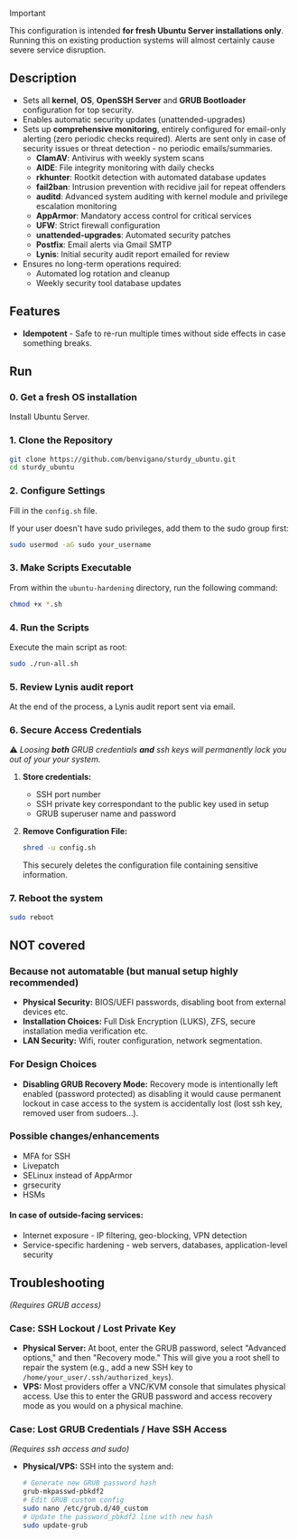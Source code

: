 > [!IMPORTANT] 
> This configuration is intended **for fresh Ubuntu Server installations only**. Running this on existing production systems will almost certainly cause severe service disruption.

## Description
- Sets all **kernel**, **OS**, **OpenSSH Server** and **GRUB Bootloader** configuration for top security.
- Enables automatic security updates (unattended-upgrades)
- Sets up **comprehensive monitoring**, entirely configured for email-only alerting (zero periodic checks required). Alerts are sent only in case of security issues or threat detection - no periodic emails/summaries.
  - **ClamAV**: Antivirus with weekly system scans
  - **AIDE**: File integrity monitoring with daily checks
  - **rkhunter**: Rootkit detection with automated database updates
  - **fail2ban**: Intrusion prevention with recidive jail for repeat offenders
  - **auditd**: Advanced system auditing with kernel module and privilege escalation monitoring
  - **AppArmor**: Mandatory access control for critical services
  - **UFW**: Strict firewall configuration
  - **unattended-upgrades**: Automated security patches
  - **Postfix**: Email alerts via Gmail SMTP
  - **Lynis**: Initial security audit report emailed for review
- Ensures no long-term operations required:
  - Automated log rotation and cleanup
  - Weekly security tool database updates

## Features
-   **Idempotent** - Safe to re-run multiple times without side effects in case something breaks.


## Run

### 0. Get a fresh OS installation
Install Ubuntu Server.

### 1. Clone the Repository
```bash
git clone https://github.com/benvigano/sturdy_ubuntu.git
cd sturdy_ubuntu
```

### 2. Configure Settings

Fill in the `config.sh` file.

If your user doesn't have sudo privileges, add them to the sudo group first:
```bash
sudo usermod -aG sudo your_username
```

### 3. Make Scripts Executable

From within the `ubuntu-hardening` directory, run the following command:

```bash
chmod +x *.sh
```

### 4. Run the Scripts

Execute the main script as root:

```bash
sudo ./run-all.sh
```

### 5. Review Lynis audit report
At the end of the process, a Lynis audit report sent via email.

### 6. Secure Access Credentials

⚠️ *Loosing **both** GRUB credentials **and** ssh keys will permanently lock you out of your your system.*

1. **Store credentials:**
   - SSH port number
   - SSH private key correspondant to the public key used in setup
   - GRUB superuser name and password

2. **Remove Configuration File:**
   ```bash
   shred -u config.sh
   ```
   This securely deletes the configuration file containing sensitive information.

### 7. Reboot the system

```bash
sudo reboot
```


## NOT covered

### Because not automatable (but manual setup **highly  recommended**)
- **Physical Security:** BIOS/UEFI passwords, disabling boot from external devices etc.
- **Installation Choices:** Full Disk Encryption (LUKS), ZFS, secure installation media verification etc.
- **LAN Security:** Wifi, router configuration, network segmentation.

### For Design Choices
- **Disabling GRUB Recovery Mode:** Recovery mode is intentionally left enabled (password protected) as disabling it would cause permanent lockout in case access to the system is accidentally lost (lost ssh key, removed user from sudoers...).

### Possible changes/enhancements
- MFA for SSH
- Livepatch
- SELinux instead of AppArmor
- grsecurity
- HSMs
#### In case of **outside-facing services**:
- Internet exposure - IP filtering, geo-blocking, VPN detection
- Service-specific hardening - web servers, databases, application-level security

## Troubleshooting
*(Requires GRUB access)*
### Case: SSH Lockout / Lost Private Key
-   **Physical Server:** At boot, enter the GRUB password, select "Advanced options," and then "Recovery mode." This will give you a root shell to repair the system (e.g., add a new SSH key to `/home/your_user/.ssh/authorized_keys`).
-   **VPS:** Most providers offer a VNC/KVM console that simulates physical access. Use this to enter the GRUB password and access recovery mode as you would on a physical machine.

### Case: Lost GRUB Credentials / Have SSH Access
*(Requires ssh access and sudo)*
-   **Physical/VPS:** SSH into the system and:
    ```bash
    # Generate new GRUB password hash
    grub-mkpasswd-pbkdf2
    # Edit GRUB custom config
    sudo nano /etc/grub.d/40_custom
    # Update the password_pbkdf2 line with new hash
    sudo update-grub
    ```
